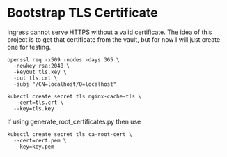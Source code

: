 # Bootstrap TLS Certificate
Ingress cannot serve HTTPS without a valid certificate.
The idea of this project is to get that certificate from the vault, but for now I will just create one for testing.

```
openssl req -x509 -nodes -days 365 \
  -newkey rsa:2048 \
  -keyout tls.key \
  -out tls.crt \
  -subj "/CN=localhost/O=localhost"
```

```
kubectl create secret tls nginx-cache-tls \
  --cert=tls.crt \
  --key=tls.key
```

If using generate_root_certificates.py then use
```
kubectl create secret tls ca-root-cert \
  --cert=cert.pem \
  --key=key.pem
```